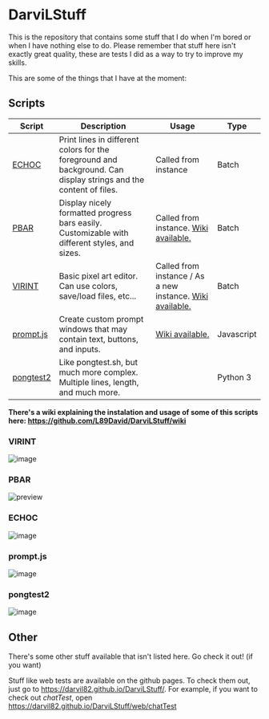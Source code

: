 # DarviLStuff
This is the repository that contains some stuff that I do when I'm bored or when I have nothing else to do. Please remember that stuff here isn't exactly great quality, these are tests I did as a way to try to improve my skills.

This are some of the things that I have at the moment:

## Scripts

| Script | Description | Usage | Type |
| ------ | ----------- | ----- | ---- |
| [ECHOC](https://github.com/L89David/DarviLStuff/blob/master/batch/echoc.bat) | Print lines in different colors for the foreground and background. Can display strings and the content of files. | Called from instance | Batch |
| [PBAR](https://github.com/L89David/DarviLStuff/blob/master/batch/pbar.bat) | Display nicely formatted progress bars easily. Customizable with different styles, and sizes. | Called from instance. [Wiki available.](https://github.com/DarviL82/DarviLStuff/wiki/PBAR) | Batch |
| [VIRINT](https://github.com/L89David/DarviLStuff/blob/master/batch/virint.bat) | Basic pixel art editor. Can use colors, save/load files, etc... | Called from instance / As a new instance. [Wiki available.](https://github.com/DarviL82/DarviLStuff/wiki/VIRINT) | Batch |
| [prompt.js](https://github.com/L89David/DarviLStuff/blob/master/web/promptTest) | Create custom prompt windows that may contain text, buttons, and inputs. | [Wiki available.](https://github.com/DarviL82/DarviLStuff/wiki/prompt.js) | Javascript |
| [pongtest2](https://github.com/L89David/DarviLStuff/blob/master/python/pongtest2.py) | Like pongtest.sh, but much more complex. Multiple lines, length, and much more. |  | Python 3 |

**There's a wiki explaining the instalation and usage of some of this scripts here: https://github.com/L89David/DarviLStuff/wiki**


### VIRINT
![image](https://user-images.githubusercontent.com/48654552/108505311-75733c00-72b7-11eb-89ae-0a059ea99ea2.png)

### PBAR
![preview](https://user-images.githubusercontent.com/48654552/104537150-af4a8600-5619-11eb-9479-b43bd3ecb924.gif)

### ECHOC
![image](https://user-images.githubusercontent.com/48654552/106464772-6445c500-6499-11eb-86bb-9303bd273070.png)

### prompt.js
![image](https://user-images.githubusercontent.com/48654552/143162759-8b379c6b-e004-4e9a-9966-97f173616cc7.png)

### pongtest2
![image](https://user-images.githubusercontent.com/48654552/120077549-2e14fc80-c0ab-11eb-98c4-dbb6681ec1e9.png)


## Other

There's some other stuff available that isn't listed here. Go check it out! (if you want)

Stuff like web tests are available on the github pages. To check them out, just go to https://darvil82.github.io/DarviLStuff/.
For example, if you want to check out *chatTest*, open https://darvil82.github.io/DarviLStuff/web/chatTest
